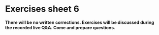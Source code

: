 # Exercises sheet 6

**There will be no written corrections. Exercises will be discussed during the recorded live Q&A. Come and prepare questions.**
